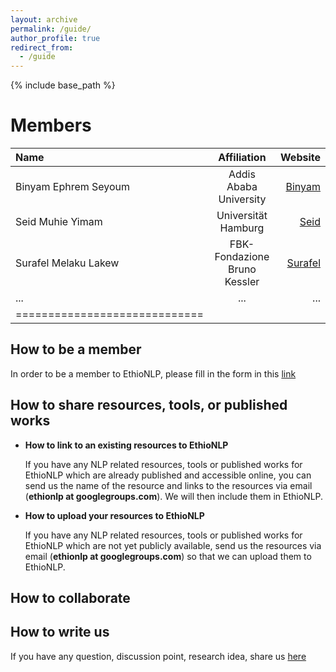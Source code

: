 ```yaml
---
layout: archive
permalink: /guide/
author_profile: true
redirect_from:
  - /guide
---
```


{% include base_path %}

Members
======

| Name | Affiliation | Website |
|:--------|:-------:|--------:|
| Binyam Ephrem Seyoum   | Addis Ababa University   | [Binyam](http://addisababa.academia.edu/BSeyoum)   |
| Seid Muhie Yimam   | Universität Hamburg  | [Seid](https://seyyaw.github.io/)   |
| Surafel Melaku Lakew   | FBK-Fondazione Bruno Kessler   | [Surafel](https://ict.fbk.eu/people/detail/surafelml/)   |
| ... | ... | ... |
|=============================|



## How to be a member
In order to be a member to EthioNLP, please fill in the form in this [link]()

## How to share resources, tools, or published works

* **How to link to an existing resources to EthioNLP**

   If you have any NLP related resources, tools or published works for EthioNLP which are already published and accessible online, you can send us the name of the resource and links to the resources via email (**ethionlp at googlegroups.com**). We will then include them in EthioNLP.

* **How to upload your resources to EthioNLP**

   If you have any NLP related resources, tools or published works for EthioNLP which are not yet publicly available, send us the resources via email (**ethionlp at googlegroups.com**) so that we can upload them to EthioNLP.

## How to collaborate

## How to write us
If you have any question, discussion point, research idea, share us [here](https://groups.google.com/forum/#!forum/ethionlp)

